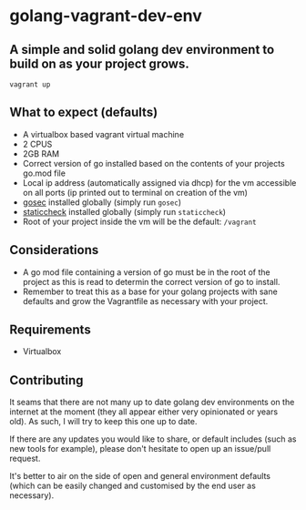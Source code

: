 # golang-vagrant-dev-env

## A simple and solid golang dev environment to build on as your project grows.

`vagrant up`

## What to expect (defaults)

- A virtualbox based vagrant virtual machine
- 2 CPUS
- 2GB RAM
- Correct version of go installed based on the contents of your projects go.mod file
- Local ip address (automatically assigned via dhcp) for the vm accessible on all ports (ip printed out to terminal on creation of the vm)
- [gosec](https://github.com/securego/gosec) installed globally (simply run `gosec`)
- [staticcheck](https://github.com/dominikh/go-tools) installed globally (simply run `staticcheck`)
- Root of your project inside the vm will be the default: `/vagrant`

## Considerations

- A go mod file containing a version of go must be in the root of the project as this is read to determin the correct version of go to install.
- Remember to treat this as a base for your golang projects with sane defaults and grow the Vagrantfile as necessary with your project.

## Requirements

- Virtualbox

## Contributing

It seams that there are not many up to date golang dev environments on the internet at the moment (they all appear either very opinionated or years old). As such, I will try to keep this one up to date.

If there are any updates you would like to share, or default includes (such as new tools for example), please don't hesitate to open up an issue/pull request.

It's better to air on the side of open and general environment defaults (which can be easily changed and customised by the end user as necessary).
